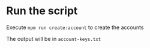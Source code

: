 # Run the script

Execute `npm run create:account` to create the accounts

The output will be in `account-keys.txt`
